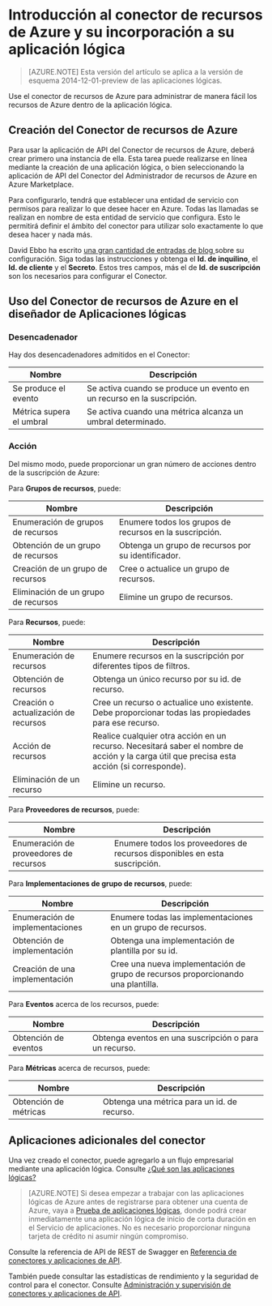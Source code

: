 <properties
   pageTitle="Uso del conector de recursos de Azure en Aplicaciones lógicas | Servicio de aplicaciones de Microsoft Azure"
   description="Creación y configuración del conector de recursos de Azure o la aplicación de API y su uso en una aplicación lógica en Servicio de aplicaciones de Azure"
   services="app-service\logic"
   documentationCenter=".net,nodejs,java"
   authors="stepsic-microsoft-com"
   manager="erikre"
   editor=""/>

<tags
   ms.service="app-service-logic"
   ms.devlang="multiple"
   ms.topic="article"
   ms.tgt_pltfrm="na"
   ms.workload="integration"
   ms.date="02/10/2016"
   ms.author="stepsic"/>

# Introducción al conector de recursos de Azure y su incorporación a su aplicación lógica 
>[AZURE.NOTE] Esta versión del artículo se aplica a la versión de esquema 2014-12-01-preview de las aplicaciones lógicas.

Use el conector de recursos de Azure para administrar de manera fácil los recursos de Azure dentro de la aplicación lógica.

## Creación del Conector de recursos de Azure
Para usar la aplicación de API del Conector de recursos de Azure, deberá crear primero una instancia de ella. Esta tarea puede realizarse en línea mediante la creación de una aplicación lógica, o bien seleccionando la aplicación de API del Conector del Administrador de recursos de Azure en Azure Marketplace.

Para configurarlo, tendrá que establecer una entidad de servicio con permisos para realizar lo que desee hacer en Azure. Todas las llamadas se realizan en nombre de esta entidad de servicio que configura. Esto le permitirá definir el ámbito del conector para utilizar solo exactamente lo que desea hacer y nada más.

David Ebbo ha escrito [una gran cantidad de entradas de blog ](http://blog.davidebbo.com/2014/12/azure-service-principal.html) sobre su configuración. Siga todas las instrucciones y obtenga el **Id. de inquilino**, el **Id. de cliente** y el **Secreto**. Estos tres campos, más el de **Id. de suscripción** son los necesarios para configurar el Conector.

## Uso del Conector de recursos de Azure en el diseñador de Aplicaciones lógicas
### Desencadenador
Hay dos desencadenadores admitidos en el Conector:

Nombre | Descripción 
---- | ----------- 
Se produce el evento | Se activa cuando se produce un evento en un recurso en la suscripción. 
Métrica supera el umbral | Se activa cuando una métrica alcanza un umbral determinado.

### Acción

Del mismo modo, puede proporcionar un gran número de acciones dentro de la suscripción de Azure:
 
Para **Grupos de recursos**, puede:

Nombre | Descripción 
---- | -----------
Enumeración de grupos de recursos | Enumere todos los grupos de recursos en la suscripción.
Obtención de un grupo de recursos | Obtenga un grupo de recursos por su identificador.
Creación de un grupo de recursos | Cree o actualice un grupo de recursos.
Eliminación de un grupo de recursos | Elimine un grupo de recursos.

Para **Recursos**, puede:

Nombre | Descripción 
---- | -----------
Enumeración de recursos | Enumere recursos en la suscripción por diferentes tipos de filtros.
Obtención de recursos | Obtenga un único recurso por su id. de recurso.
Creación o actualización de recursos | Cree un recurso o actualice uno existente. Debe proporcionar todas las propiedades para ese recurso.
Acción de recursos | Realice cualquier otra acción en un recurso. Necesitará saber el nombre de acción y la carga útil que precisa esta acción (si corresponde).
Eliminación de un recurso | Elimine un recurso.

Para **Proveedores de recursos**, puede:

Nombre | Descripción 
---- | -----------
Enumeración de proveedores de recursos | Enumere todos los proveedores de recursos disponibles en esta suscripción.

Para **Implementaciones de grupo de recursos**, puede:

Nombre | Descripción 
---- | -----------
Enumeración de implementaciones | Enumere todas las implementaciones en un grupo de recursos.
Obtención de implementación | Obtenga una implementación de plantilla por su id.
Creación de una implementación | Cree una nueva implementación de grupo de recursos proporcionando una plantilla.

Para **Eventos** acerca de los recursos, puede:

Nombre | Descripción
---- | -----------
Obtención de eventos | Obtenga eventos en una suscripción o para un recurso.

Para **Métricas** acerca de recursos, puede:

Nombre | Descripción
---- | -----------
Obtención de métricas | Obtenga una métrica para un id. de recurso.

## Aplicaciones adicionales del conector
Una vez creado el conector, puede agregarlo a un flujo empresarial mediante una aplicación lógica. Consulte [¿Qué son las aplicaciones lógicas?](app-service-logic-what-are-logic-apps.md)

>[AZURE.NOTE] Si desea empezar a trabajar con las aplicaciones lógicas de Azure antes de registrarse para obtener una cuenta de Azure, vaya a [Prueba de aplicaciones lógicas](https://tryappservice.azure.com/?appservice=logic), donde podrá crear inmediatamente una aplicación lógica de inicio de corta duración en el Servicio de aplicaciones. No es necesario proporcionar ninguna tarjeta de crédito ni asumir ningún compromiso.

Consulte la referencia de API de REST de Swagger en [Referencia de conectores y aplicaciones de API](http://go.microsoft.com/fwlink/p/?LinkId=529766).

También puede consultar las estadísticas de rendimiento y la seguridad de control para el conector. Consulte [Administración y supervisión de conectores y aplicaciones de API](../app-service-api/app-service-api-manage-in-portal.md).

<!--References -->

<!--Links -->
[Creating a Logic App]: app-service-logic-create-a-logic-app.md

<!---HONumber=AcomDC_0224_2016-->